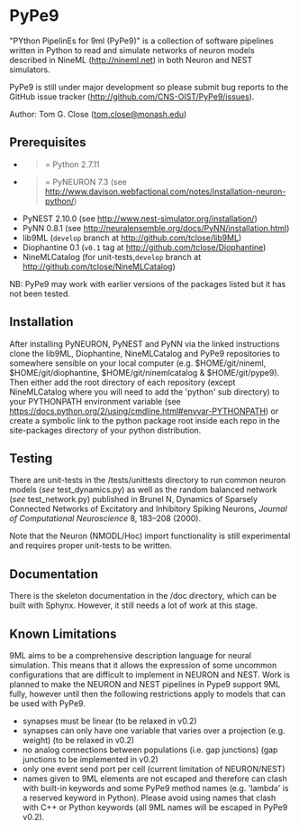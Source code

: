 PyPe9
========

"PYthon PipelinEs for 9ml (PyPe9)" is a collection of software pipelines
written in Python to read and simulate networks of neuron models
described in NineML (http://nineml.net) in both Neuron and NEST simulators.

PyPe9 is still under major development so please submit bug reports to the
GitHub issue tracker (http://github.com/CNS-OIST/PyPe9/issues).

Author: Tom G. Close (tom.close@monash.edu)

Prerequisites
---
 * >= Python 2.7.11
 * >= PyNEURON 7.3 (see
   http://www.davison.webfactional.com/notes/installation-neuron-python/)
 * PyNEST 2.10.0 (see http://www.nest-simulator.org/installation/)
 * PyNN 0.8.1 (see http://neuralensemble.org/docs/PyNN/installation.html)
 * lib9ML (`develop` branch at http://github.com/tclose/lib9ML)
 * Diophantine 0.1 (`v0.1` tag at http://github.com/tclose/Diophantine)
 * NineMLCatalog (for unit-tests,`develop` branch at
   http://github.com/tclose/NineMLCatalog)

 NB: PyPe9 may work with earlier versions of the packages listed but it 
     has not been tested.
 
Installation
---

After installing PyNEURON, PyNEST and PyNN via the linked instructions clone the 
lib9ML, Diophantine, NineMLCatalog and PyPe9 repositories to somewhere sensible
on your local computer (e.g. $HOME/git/nineml, $HOME/git/diophantine,
$HOME/git/ninemlcatalog & $HOME/git/pype9). Then either add the root directory of 
each repository (except NineMLCatalog where you will need to add the 'python'
sub directory) to your PYTHONPATH environment variable
(see https://docs.python.org/2/using/cmdline.html#envvar-PYTHONPATH) or create
a symbolic link to the python package root inside each repo in the site-packages
directory of your python distribution.

Testing
---
There are unit-tests in the <pype9-home>/tests/unittests directory to run
common neuron models (_see_ test_dynamics.py) as well as the random balanced
network (_see_ test_network.py) published in
Brunel N, Dynamics of Sparsely Connected Networks of Excitatory and Inhibitory
Spiking Neurons, _Journal of Computational Neuroscience_ 8, 183–208 (2000).

Note that the Neuron (NMODL/Hoc) import functionality is still experimental and
requires proper unit-tests to be written.

Documentation
---
There is the skeleton documentation in the <pype9-home>/doc directory, which
can be built with Sphynx. However, it still needs a lot of work at this stage.

Known Limitations
---

9ML aims to be a comprehensive description language for neural simulation. This
means that it allows the expression of some uncommon configurations that are
difficult to implement in NEURON and NEST. Work is planned to make the NEURON
and NEST pipelines in Pype9 support 9ML fully, however until then the following
restrictions apply to models that can be used with PyPe9.

* synapses must be linear (to be relaxed in v0.2)
* synapses can only have one variable that varies over a projection
  (e.g. weight) (to be relaxed in v0.2)
* no analog connections between populations (i.e. gap junctions)
  (gap junctions to be implemented in v0.2)
* only one event send port per cell (current limitation of NEURON/NEST)
* names given to 9ML elements are not escaped and therefore can clash with
  built-in keywords and some PyPe9 method names (e.g. 'lambda' is a reserved
  keyword in Python). Please avoid using names that clash with C++ or Python
  keywords (all 9ML names will be escaped in PyPe9 v0.2).
